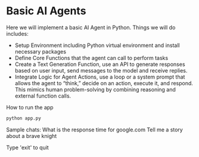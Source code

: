 # Basic AI Agents

Here we will implement a basic AI Agent in Python. Things we will do includes:

- Setup Environment including Python virtual environment and  install necessary packages
- Define Core Functions that the agent can call to perform tasks
- Create a Text Generation Function, use an API to generate responses based on user input, send messages to the model and receive replies.
- Integrate Logic for Agent Actions, use a loop or a system prompt that allows the agent to “think,” decide on an action, execute it, and respond. This mimics human problem-solving by combining reasoning and external function calls.

How to run the app

```bash
python app.py
```

Sample chats:
What is the response time for google.com
Tell me a story about a brave knight

Type 'exit' to quit
